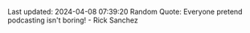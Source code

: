Last updated: 2024-04-08 07:39:20
Random Quote: Everyone pretend podcasting isn't boring! - Rick Sanchez